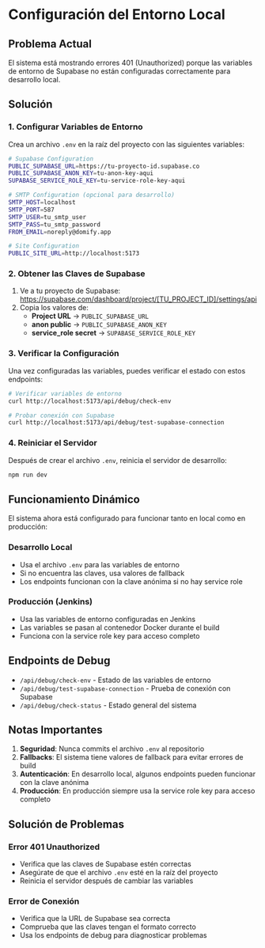 # Configuración del Entorno Local

## Problema Actual
El sistema está mostrando errores 401 (Unauthorized) porque las variables de entorno de Supabase no están configuradas correctamente para desarrollo local.

## Solución

### 1. Configurar Variables de Entorno

Crea un archivo `.env` en la raíz del proyecto con las siguientes variables:

```bash
# Supabase Configuration
PUBLIC_SUPABASE_URL=https://tu-proyecto-id.supabase.co
PUBLIC_SUPABASE_ANON_KEY=tu-anon-key-aqui
SUPABASE_SERVICE_ROLE_KEY=tu-service-role-key-aqui

# SMTP Configuration (opcional para desarrollo)
SMTP_HOST=localhost
SMTP_PORT=587
SMTP_USER=tu_smtp_user
SMTP_PASS=tu_smtp_password
FROM_EMAIL=noreply@domify.app

# Site Configuration
PUBLIC_SITE_URL=http://localhost:5173
```

### 2. Obtener las Claves de Supabase

1. Ve a tu proyecto de Supabase: https://supabase.com/dashboard/project/[TU_PROJECT_ID]/settings/api
2. Copia los valores de:
   - **Project URL** → `PUBLIC_SUPABASE_URL`
   - **anon public** → `PUBLIC_SUPABASE_ANON_KEY`
   - **service_role secret** → `SUPABASE_SERVICE_ROLE_KEY`

### 3. Verificar la Configuración

Una vez configuradas las variables, puedes verificar el estado con estos endpoints:

```bash
# Verificar variables de entorno
curl http://localhost:5173/api/debug/check-env

# Probar conexión con Supabase
curl http://localhost:5173/api/debug/test-supabase-connection
```

### 4. Reiniciar el Servidor

Después de crear el archivo `.env`, reinicia el servidor de desarrollo:

```bash
npm run dev
```

## Funcionamiento Dinámico

El sistema ahora está configurado para funcionar tanto en local como en producción:

### Desarrollo Local
- Usa el archivo `.env` para las variables de entorno
- Si no encuentra las claves, usa valores de fallback
- Los endpoints funcionan con la clave anónima si no hay service role

### Producción (Jenkins)
- Usa las variables de entorno configuradas en Jenkins
- Las variables se pasan al contenedor Docker durante el build
- Funciona con la service role key para acceso completo

## Endpoints de Debug

- `/api/debug/check-env` - Estado de las variables de entorno
- `/api/debug/test-supabase-connection` - Prueba de conexión con Supabase
- `/api/debug/check-status` - Estado general del sistema

## Notas Importantes

1. **Seguridad**: Nunca commits el archivo `.env` al repositorio
2. **Fallbacks**: El sistema tiene valores de fallback para evitar errores de build
3. **Autenticación**: En desarrollo local, algunos endpoints pueden funcionar con la clave anónima
4. **Producción**: En producción siempre usa la service role key para acceso completo

## Solución de Problemas

### Error 401 Unauthorized
- Verifica que las claves de Supabase estén correctas
- Asegúrate de que el archivo `.env` esté en la raíz del proyecto
- Reinicia el servidor después de cambiar las variables

### Error de Conexión
- Verifica que la URL de Supabase sea correcta
- Comprueba que las claves tengan el formato correcto
- Usa los endpoints de debug para diagnosticar problemas 